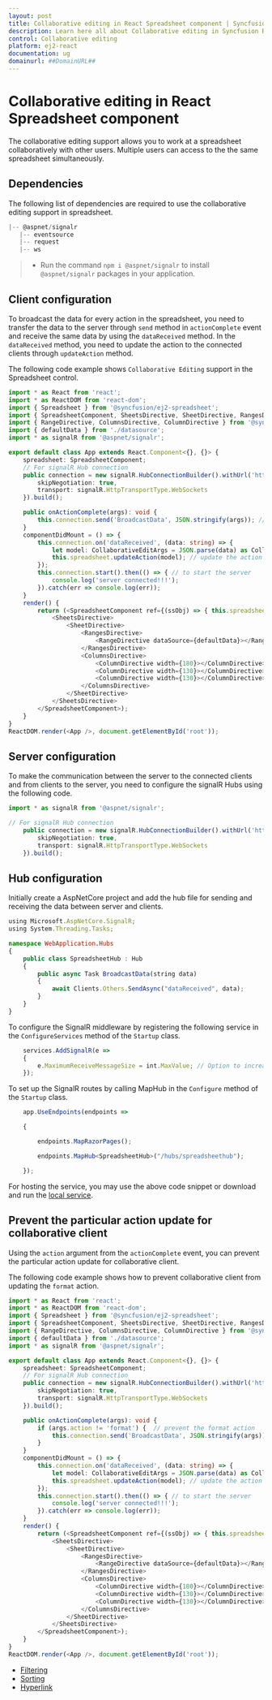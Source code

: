 ```yaml
---
layout: post
title: Collaborative editing in React Spreadsheet component | Syncfusion
description: Learn here all about Collaborative editing in Syncfusion React Spreadsheet component of Syncfusion Essential JS 2 and more.
control: Collaborative editing 
platform: ej2-react
documentation: ug
domainurl: ##DomainURL##
---
```


# Collaborative editing in React Spreadsheet component

The collaborative editing support allows you to work at a spreadsheet collaboratively with other users. Multiple users can access to the the same spreadsheet simultaneously.

## Dependencies

The following list of dependencies are required to use the collaborative editing support in spreadsheet.

```ts
|-- @aspnet/signalr
   |-- eventsource
   |-- request
   |-- ws

```

> * Run the command `npm i @aspnet/signalr` to install `@aspnet/signalr` packages in your application.

## Client configuration

To broadcast the data for every action in the spreadsheet, you need to transfer the data to the server through `send` method in `actionComplete` event and receive the same data by using the `dataReceived` method. In the `dataReceived` method, you need to update the action to the connected clients through `updateAction` method.

The following code example shows `Collaborative Editing` support in the Spreadsheet control.

```ts
import * as React from 'react';
import * as ReactDOM from 'react-dom';
import { Spreadsheet } from '@syncfusion/ej2-spreadsheet';
import { SpreadsheetComponent, SheetsDirective, SheetDirective, RangesDirective } from '@syncfusion/ej2-react-spreadsheet';
import { RangeDirective, ColumnsDirective, ColumnDirective } from '@syncfusion/ej2-react-spreadsheet';
import { defaultData } from './datasource';
import * as signalR from '@aspnet/signalr';

export default class App extends React.Component<{}, {}> {
    spreadsheet: SpreadsheetComponent;
    // For signalR Hub connection
    public connection = new signalR.HubConnectionBuilder().withUrl('https://localhost:44385/hubs/spreadsheethub', { // localhost from AspNetCore service
        skipNegotiation: true,
        transport: signalR.HttpTransportType.WebSockets
    }).build();

    public onActionComplete(args): void {
        this.connection.send('BroadcastData', JSON.stringify(args)); // send the action data to the server
    }
    componentDidMount = () => {
        this.connection.on('dataReceived', (data: string) => {
            let model: CollaborativeEditArgs = JSON.parse(data) as CollaborativeEditArgs;
            this.spreadsheet.updateAction(model); // update the action to the connected clients
        });
        this.connection.start().then(() => { // to start the server
            console.log('server connected!!!');
        }).catch(err => console.log(err));
    }
    render() {
        return (<SpreadsheetComponent ref={(ssObj) => { this.spreadsheet = ssObj }} actionComplete={this.onActionComplete.bind(this)}>
            <SheetsDirective>
                <SheetDirective>
                    <RangesDirective>
                        <RangeDirective dataSource={defaultData}></RangeDirective>
                    </RangesDirective>
                    <ColumnsDirective>
                        <ColumnDirective width={180}></ColumnDirective>
                        <ColumnDirective width={130}></ColumnDirective>
                        <ColumnDirective width={130}></ColumnDirective>
                    </ColumnsDirective>
                </SheetDirective>
            </SheetsDirective>
        </SpreadsheetComponent>);
    }
}
ReactDOM.render(<App />, document.getElementById('root'));
```

## Server configuration

To make the communication between the server to the connected clients and from clients to the server, you need to configure the signalR Hubs using the following code.

```ts
import * as signalR from '@aspnet/signalr';

// For signalR Hub connection
    public connection = new signalR.HubConnectionBuilder().withUrl('https://localhost:44385/hubs/spreadsheethub', { // localhost from AspNetCore service
        skipNegotiation: true,
        transport: signalR.HttpTransportType.WebSockets
    }).build();
```

## Hub configuration

Initially create a AspNetCore project and add the hub file for sending and receiving the data between server and clients.

```ts
using Microsoft.AspNetCore.SignalR;
using System.Threading.Tasks;

namespace WebApplication.Hubs
{
    public class SpreadsheetHub : Hub
    {
        public async Task BroadcastData(string data)
        {
            await Clients.Others.SendAsync("dataReceived", data);
        }
    }
}
```

To configure the SignalR middleware by registering the following service in the `ConfigureServices` method of the `Startup` class.

```ts
    services.AddSignalR(e =>
    {
        e.MaximumReceiveMessageSize = int.MaxValue; // Option to increase message size for inserting image feature. By default, SignalR send messages up to 32 KB.
    });
```

To set up the SignalR routes by calling MapHub in the `Configure` method of the `Startup` class.

```ts
    app.UseEndpoints(endpoints =>

    {

        endpoints.MapRazorPages();

        endpoints.MapHub<SpreadsheetHub>("/hubs/spreadsheethub");

    });
```

For hosting the service, you may use the above code snippet or download and run the [local service](https://www.syncfusion.com/downloads/support/directtrac/general/ze/WebApplication1327152095).

## Prevent the particular action update for collaborative client

Using the `action` argument from the `actionComplete` event, you can prevent the particular action update for collaborative client.

The following code example shows how to prevent collaborative client from updating the `format` action.

```ts
import * as React from 'react';
import * as ReactDOM from 'react-dom';
import { Spreadsheet } from '@syncfusion/ej2-spreadsheet';
import { SpreadsheetComponent, SheetsDirective, SheetDirective, RangesDirective } from '@syncfusion/ej2-react-spreadsheet';
import { RangeDirective, ColumnsDirective, ColumnDirective } from '@syncfusion/ej2-react-spreadsheet';
import { defaultData } from './datasource';
import * as signalR from '@aspnet/signalr';

export default class App extends React.Component<{}, {}> {
    spreadsheet: SpreadsheetComponent;
    // For signalR Hub connection
    public connection = new signalR.HubConnectionBuilder().withUrl('https://localhost:44385/hubs/spreadsheethub', {// localhost from AspNetCore service
        skipNegotiation: true,
        transport: signalR.HttpTransportType.WebSockets
    }).build();

    public onActionComplete(args): void {
        if (args.action != 'format') {  // prevent the format action
            this.connection.send('BroadcastData', JSON.stringify(args)); // send the action data to the server
        }
    }
    componentDidMount = () => {
        this.connection.on('dataReceived', (data: string) => {
            let model: CollaborativeEditArgs = JSON.parse(data) as CollaborativeEditArgs;
            this.spreadsheet.updateAction(model); // update the action to the connected clients
        });
        this.connection.start().then(() => { // to start the server
            console.log('server connected!!!');
        }).catch(err => console.log(err));
    }
    render() {
        return (<SpreadsheetComponent ref={(ssObj) => { this.spreadsheet = ssObj }} actionComplete={this.onActionComplete.bind(this)}>
            <SheetsDirective>
                <SheetDirective>
                    <RangesDirective>
                        <RangeDirective dataSource={defaultData}></RangeDirective>
                    </RangesDirective>
                    <ColumnsDirective>
                        <ColumnDirective width={180}></ColumnDirective>
                        <ColumnDirective width={130}></ColumnDirective>
                        <ColumnDirective width={130}></ColumnDirective>
                    </ColumnsDirective>
                </SheetDirective>
            </SheetsDirective>
        </SpreadsheetComponent>);
    }
}
ReactDOM.render(<App />, document.getElementById('root'));
```

* [Filtering](./filter)
* [Sorting](./sort)
* [Hyperlink](./link)